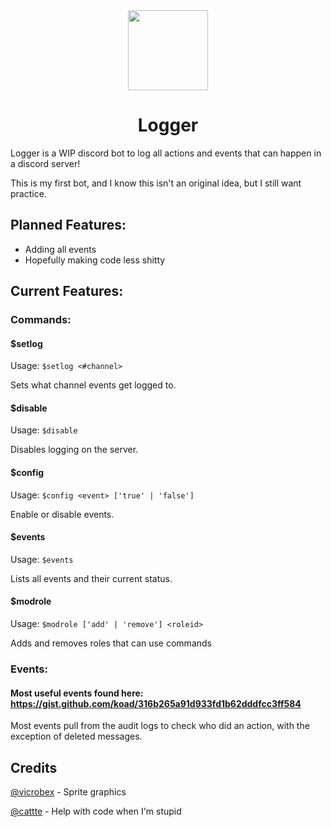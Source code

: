 <div align="center">

<img width="128" src="https://media.discordapp.net/attachments/737388909197262948/796812054253797376/logger.png" />

# Logger

</div>

Logger is a WIP discord bot to log all actions and events that can happen in a discord server!

This is my first bot, and I know this isn't an original idea, but I still want practice.

## Planned Features:

- Adding all events
- Hopefully making code less shitty

## Current Features:

### Commands:

#### $setlog

Usage: `$setlog <#channel>`

Sets what channel events get logged to.

#### $disable

Usage: `$disable`

Disables logging on the server.

#### $config

Usage: `$config <event> ['true' | 'false']`

Enable or disable events.

#### $events

Usage: `$events`

Lists all events and their current status.

#### $modrole

Usage: `$modrole ['add' | 'remove'] <roleid>`

Adds and removes roles that can use commands

### Events:

#### Most useful events found here: <https://gist.github.com/koad/316b265a91d933fd1b62dddfcc3ff584>

Most events pull from the audit logs to check who did an action, with the exception of deleted messages.

## Credits

[@vicrobex](https://github.com/vicrobex) - Sprite graphics

[@cattte](https://github.com/cattte) - Help with code when I'm stupid
